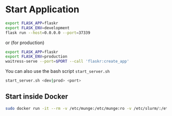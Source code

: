 # Start Application

```bash
export FLASK_APP=flaskr
export FLASK_ENV=development
flask run --host=0.0.0.0 --port=37339
```

or (for production)

```bash
export FLASK_APP=flaskr
export FLASK_ENV=production
waitress-serve --port=$PORT --call 'flaskr:create_app'
```

You can also use the bash script `start_server.sh`
```bash
start_server.sh <dev|prod> <port>
```

## Start inside Docker
```bash
sudo docker run -it --rm -v /etc/munge:/etc/munge:ro -v /etc/slurm/:/etc/slurm:ro -v /etc/passwd:/etc/passwd:ro -v /etc/group:/etc/group:ro --net=host slurm-web-app <dev|prod> <port>
```